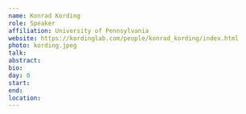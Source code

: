 ```yaml
---
name: Konrad Kording
role: Speaker
affiliation: University of Pennsylvania
website: https://kordinglab.com/people/konrad_kording/index.html
photo: kording.jpeg
talk: 
abstract: 
bio: 
day: 0
start: 
end: 
location: 
---
```

